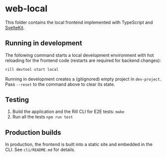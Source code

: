 # web-local

This folder contains the local frontend implemented with TypeScript and [SvelteKit](https://kit.svelte.dev). 

## Running in development

The following command starts a local development environment with hot reloading for the frontend code (restarts are required for backend changes):
```bash
rill devtool start local
```

Running in development creates a (gitignored) empty project in `dev-project`. Pass `--reset` to the command above to clear its state.

## Testing

1. Build the application and the Rill CLI for E2E tests: `make`
2. Run all the tests `npm run test`

## Production builds

In production, the frontend is built into a static site and embedded in the CLI. See `cli/README.md` for details. 
